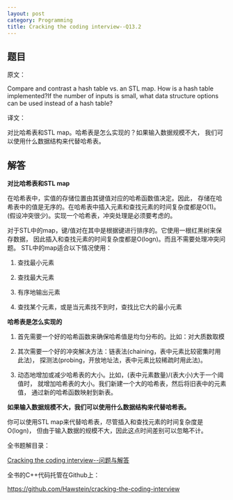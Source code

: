 ```yaml
---
layout: post
category: Programming
title: Cracking the coding interview--Q13.2
---
```


## 题目

原文：

Compare and contrast a hash table vs. an STL map. How is a hash table 
implemented?If the number of inputs is small, what data structure 
options can be used instead of a hash table?

译文：

对比哈希表和STL map。哈希表是怎么实现的？如果输入数据规模不大，
我们可以使用什么数据结构来代替哈希表。

## 解答

**对比哈希表和STL map**

在哈希表中，实值的存储位置由其键值对应的哈希函数值决定。因此，
存储在哈希表中的值是无序的。在哈希表中插入元素和查找元素的时间复杂度都是O(1)。
(假设冲突很少)。实现一个哈希表，冲突处理是必须要考虑的。

对于STL中的map，键/值对在其中是根据键进行排序的。它使用一根红黑树来保存数据，
因此插入和查找元素的时间复杂度都是O(logn)。而且不需要处理冲突问题。
STL中的map适合以下情况使用：

1. 查找最小元素

1. 查找最大元素

1. 有序地输出元素

1. 查找某个元素，或是当元素找不到时，查找比它大的最小元素

**哈希表是怎么实现的**

1. 首先需要一个好的哈希函数来确保哈希值是均匀分布的。比如：对大质数取模

1. 其次需要一个好的冲突解决方法：链表法(chaining，表中元素比较密集时用此法)，
探测法(probing，开放地址法，表中元素比较稀疏时用此法)。

1. 动态地增加或减少哈希表的大小。比如，(表中元素数量)/(表大小)大于一个阈值时，
就增加哈希表的大小。我们新建一个大的哈希表，然后将旧表中的元素值，
通过新的哈希函数映射到新表。

**如果输入数据规模不大，我们可以使用什么数据结构来代替哈希表。**

你可以使用STL map来代替哈希表，尽管插入和查找元素的时间复杂度是O(logn)，
但由于输入数据的规模不大，因此这点时间差别可以忽略不计。


全书题解目录：

[Cracking the coding interview--问题与解答](/posts/ctci-solutions-contents.html)

全书的C++代码托管在Github上：

<https://github.com/Hawstein/cracking-the-coding-interview>
